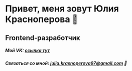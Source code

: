 # Привет, меня зовут Юлия Красноперова 👋
## Frontend-разработчик

##### Мой VK: [ссылка тут](https://vk.com/id73557381)
##### Связаться со мной: julia.krasnoperova97@gmail.com 💬

